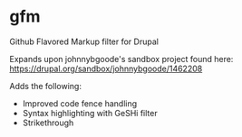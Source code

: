 gfm
===

Github Flavored Markup filter for Drupal

Expands upon johnnybgoode's sandbox project found here: 
https://drupal.org/sandbox/johnnybgoode/1462208

Adds the following:
* Improved code fence handling
* Syntax highlighting with GeSHi filter
* Strikethrough
